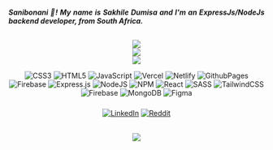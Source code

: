 <h5 align="justify">Sanibonani 👋! My name is Sakhile Dumisa and I'm an ExpressJs/NodeJs backend developer, from South Africa.</h5>

##

<div align="center">


![](https://github-readme-stats.vercel.app/api?username=dumisa-sakhile&theme=bear&hide_border=true&include_all_commits=false&count_private=true)<br>
![](https://github-readme-streak-stats.herokuapp.com/?user=dumisa-sakhile&theme=bear&hide_border=true) <br>
![](https://github-readme-stats.vercel.app/api/top-langs/?username=dumisa-sakhile&theme=bear&hide_border=true&include_all_commits=false&count_private=true&layout=compact)

</div>

<div align="center">

![CSS3](https://img.shields.io/badge/css3-%231572B6.svg?style=flat&logo=css3&logoColor=white) ![HTML5](https://img.shields.io/badge/html5-%23E34F26.svg?style=flat&logo=html5&logoColor=white) ![JavaScript](https://img.shields.io/badge/javascript-%23323330.svg?style=flat&logo=javascript&logoColor=%23F7DF1E) ![Vercel](https://img.shields.io/badge/vercel-%23000000.svg?style=flat&logo=vercel&logoColor=white) ![Netlify](https://img.shields.io/badge/netlify-%23000000.svg?style=flat&logo=netlify&logoColor=#00C7B7) ![GithubPages](https://img.shields.io/badge/github%20pages-121013?style=flat&logo=github&logoColor=white) ![Firebase](https://img.shields.io/badge/firebase-%23039BE5.svg?style=flat&logo=firebase) ![Express.js](https://img.shields.io/badge/express.js-%23404d59.svg?style=flat&logo=express&logoColor=%2361DAFB) ![NodeJS](https://img.shields.io/badge/node.js-6DA55F?style=flat&logo=node.js&logoColor=white) ![NPM](https://img.shields.io/badge/NPM-%23CB3837.svg?style=flat&logo=npm&logoColor=white) ![React](https://img.shields.io/badge/react-%2320232a.svg?style=flat&logo=react&logoColor=%2361DAFB) ![SASS](https://img.shields.io/badge/SASS-hotpink.svg?style=flat&logo=SASS&logoColor=white) ![TailwindCSS](https://img.shields.io/badge/tailwindcss-%2338B2AC.svg?style=flat&logo=tailwind-css&logoColor=white) ![Firebase](https://img.shields.io/badge/Firebase-039BE5?style=flat&logo=Firebase&logoColor=white) ![MongoDB](https://img.shields.io/badge/MongoDB-%234ea94b.svg?style=flat&logo=mongodb&logoColor=white) ![Figma](https://img.shields.io/badge/figma-%23F24E1E.svg?style=flat&logo=figma&logoColor=white)

</div>


###

<div align="center">

[![LinkedIn](https://img.shields.io/badge/LinkedIn-%230077B5.svg?logo=linkedin&logoColor=white)](https://linkedin.com/in/sakhile-dumisa-41a1122a3) [![Reddit](https://img.shields.io/badge/Reddit-%23FF4500.svg?logo=Reddit&logoColor=white)](https://reddit.com/user/Middle_Ad_497) 
</div>


<br>

<div align="center">
  <img src="https://visitor-badge.laobi.icu/badge?page_id=dumisa-dev.dumisa-dev&"  />
</div>

###

<!--<div align="center"> 


[![Top Langs](https://github-readme-stats.vercel.app/api/top-langs/?username=dumisa-dev)](https://github.com/anuraghazra/github-readme-stats)  
  [![BuyMeACoffee](https://img.shields.io/badge/Buy%20Me%20a%20Coffee-ffdd00?style=for-the-badge&logo=buy-me-a-coffee&logoColor=black)](https://buymeacoffee.com/dumisadevev) 
  
  </div>-->

 

  
<!-- Proudly created with [GPRM ( https://gprm.itsvg.in )](https://profile-readme-generator.com/)https://profile-readme-generator.com/ -->
